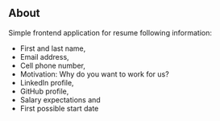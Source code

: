 
## About

Simple frontend application for resume following information:

- First and last name,
- Email address,
- Cell phone number,
- Motivation: Why do you want to work for us?
- LinkedIn profile,
- GitHub profile,
- Salary expectations and
- First possible start date

